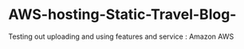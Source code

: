 # AWS-hosting-Static-Travel-Blog-
Testing out uploading and using features and service : Amazon AWS
